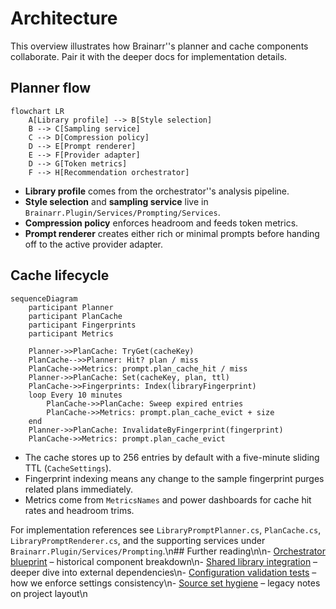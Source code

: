 # Architecture

This overview illustrates how Brainarr''s planner and cache components collaborate. Pair it with the deeper docs for implementation details.

## Planner flow

```mermaid
flowchart LR
    A[Library profile] --> B[Style selection]
    B --> C[Sampling service]
    C --> D[Compression policy]
    D --> E[Prompt renderer]
    E --> F[Provider adapter]
    D --> G[Token metrics]
    F --> H[Recommendation orchestrator]
```

- **Library profile** comes from the orchestrator''s analysis pipeline.
- **Style selection** and **sampling service** live in `Brainarr.Plugin/Services/Prompting/Services`.
- **Compression policy** enforces headroom and feeds token metrics.
- **Prompt renderer** creates either rich or minimal prompts before handing off to the active provider adapter.

## Cache lifecycle

```mermaid
sequenceDiagram
    participant Planner
    participant PlanCache
    participant Fingerprints
    participant Metrics

    Planner->>PlanCache: TryGet(cacheKey)
    PlanCache-->>Planner: Hit? plan / miss
    PlanCache->>Metrics: prompt.plan_cache_hit / miss
    Planner->>PlanCache: Set(cacheKey, plan, ttl)
    PlanCache->>Fingerprints: Index(libraryFingerprint)
    loop Every 10 minutes
        PlanCache->>PlanCache: Sweep expired entries
        PlanCache->>Metrics: prompt.plan_cache_evict + size
    end
    Planner->>PlanCache: InvalidateByFingerprint(fingerprint)
    PlanCache->>Metrics: prompt.plan_cache_evict
```

- The cache stores up to 256 entries by default with a five-minute sliding TTL (`CacheSettings`).
- Fingerprint indexing means any change to the sample fingerprint purges related plans immediately.
- Metrics come from `MetricsNames` and power dashboards for cache hit rates and headroom trims.

For implementation references see `LibraryPromptPlanner.cs`, `PlanCache.cs`, `LibraryPromptRenderer.cs`, and the supporting services under `Brainarr.Plugin/Services/Prompting`.\n## Further reading\n\n- [Orchestrator blueprint](./architecture/brainarr-orchestrator-blueprint.md) – historical component breakdown\n- [Shared library integration](./architecture/shared-library-integration.md) – deeper dive into external dependencies\n- [Configuration validation tests](./architecture/configuration-validation-tests.md) – how we enforce settings consistency\n- [Source set hygiene](./architecture/source-set-hygiene.md) – legacy notes on project layout\n
